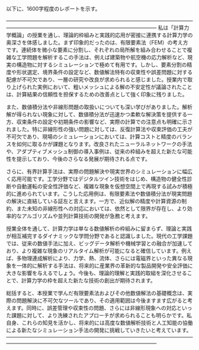 以下に、1600字程度のレポートを示す。

―――――――――――――――――――――――――――――――――――――――――――――――――――――――――――――――――
私は「計算力学概論」の授業を通し、理論的枠組みと実践的応用が密接に連携する計算力学の奥深さを体感しました。まず印象的だったのは、有限要素法（FEM）の考え方です。連続体を微小な要素に分割し、それぞれの局所解を組み合わせることで複雑な工学問題を解析するこの手法は、例えば建築物や航空機の応力解析など、現実の構造物に対するシミュレーションで極めて有用です。しかし、要素分割の精度や形状選定、境界条件の設定など、数値解法特有の収束性や誤差問題に対する配慮が不可欠であり、一層の研究や改良が求められると感じました。授業内で取り上げられた実例において、粗いメッシュによる解の不安定性が議論されたことは、計算結果の信頼性を担保するための改善点として強く印象に残りました。

また、数値積分法や非線形問題の取扱いについても深い学びがありました。解析解が得られない現象に対して、数値積分法が迅速かつ柔軟な解決策を提供する一方、収束条件の設定や初期条件の影響など、実際の計算での注意点も明確に示されました。特に非線形性の強い問題に対しては、反復計算法や収束評価の工夫が不可欠であり、現場のシミュレーションにおいては、計算コストと精度のバランスを如何に取るかが課題となります。改良されたニューラルネットワークの手法や、アダプティブメッシュ制御の導入事例は、従来の枠組みを超えた新たな可能性を提示しており、今後のさらなる発展が期待される点です。

さらに、有界計算手法は、実際の問題解決や現実世界のシミュレーションに幅広く応用可能です。工学分野ではデジタルツイン技術をはじめ、構造物の健全性診断や自動運転の安全性評価など、複雑な現象を仮想空間上で再現する試みが積極的に進められています。こうした応用例は、有限要素法や数値積分法が現実問題の解決に直結している証左と言えます。一方で、近似解の精度や計算資源の制約、また未知の非線形性への対応においては、依然として限界が存在し、より効率的なアルゴリズムや並列計算技術の開発が急務と考えます。

授業全体を通して、計算力学は単なる数値解析の枠組みに留まらず、理論と実践が相互補完するダイナミックな学問分野であると認識しました。現代の工学課題では、従来の数値手法に加え、ビッグデータ解析や機械学習との融合が加速しており、より複雑な現象のリアルタイム解析が可能になると確信しています。例えば、多物理連成解析により、力学、熱、流体、さらには電磁界といった異なる現象を一体的に解析する手法は、将来的に産業界の革新的な製品開発や安全評価に大きな影響を与えるでしょう。今後も、理論的理解と実践的取組を深化させることで、計算力学の枠を超えた新たな技術の創出が期待されます。

総括すると、本授業で学んだ有限要素法およびその他数値解法の基礎概念は、実際の問題解決に不可欠なツールであり、その適用範囲は今後ますます広がると考えます。同時に、誤差管理や収束性の問題、さらには非線形現象への対応といった課題に対して、より洗練されたアプローチが求められることも明らかです。私自身、これらの知見を活かし、将来的には高度な数値解析技術と人工知能の協働による新たなシミュレーション手法の開発に挑戦していきたいと考えています。
―――――――――――――――――――――――――――――――――――――――――――――――――――――――――――――――――
